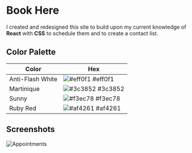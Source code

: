 # Book Here

I created and redesigned this site to build upon my current knowledge of **React** with **CSS** to schedule them and to create a contact list. 

## Color Palette

| Color             | Hex                                                                |
| ----------------- | ------------------------------------------------------------------ |
| Anti-Flash White | ![#eff0f1](https://via.placeholder.com/10/eff0f1?text=+) #eff0f1 |
| Martinique | ![#3c3852](https://via.placeholder.com/10/3c3852?text=+) #3c3852 |
| Sunny | ![#f3ec78](https://via.placeholder.com/10/f3ec78?text=+) #f3ec78 |
| Ruby Red | ![#af4261](https://via.placeholder.com/10/af4261?text=+) #af4261 |


## Screenshots

![Appointments](https://user-images.githubusercontent.com/25946305/218261486-82a409e1-7d3b-4784-9a62-265368bd8a4a.png)

